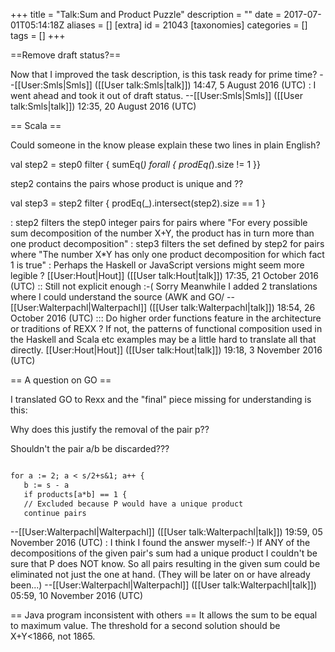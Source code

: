 +++
title = "Talk:Sum and Product Puzzle"
description = ""
date = 2017-07-01T05:14:18Z
aliases = []
[extra]
id = 21043
[taxonomies]
categories = []
tags = []
+++

==Remove draft status?==

Now that I improved the task description, is this task ready for prime time? --[[User:Smls|Smls]] ([[User talk:Smls|talk]]) 14:47, 5 August 2016 (UTC)
: I went ahead and took it out of draft status. --[[User:Smls|Smls]] ([[User talk:Smls|talk]]) 12:35, 20 August 2016 (UTC)

== Scala  ==

Could someone in the know please explain these two lines in plain English?

val step2 = step0 filter { sumEq(_) forall { prodEq(_).size != 1 }}

   step2 contains the pairs whose product is unique and ??
  
val step3 = step2 filter { prodEq(_).intersect(step2).size == 1 }

: step2 filters the step0 integer pairs for pairs where "For every possible sum decomposition of the number X+Y, the product has in turn more than one product decomposition" 
: step3 filters the set defined by step2 for pairs where "The number X*Y has only one product decomposition for which fact 1 is true"
: Perhaps the Haskell or JavaScript versions might seem more legible ? [[User:Hout|Hout]] ([[User talk:Hout|talk]]) 17:35, 21 October 2016 (UTC)
:: Still not explicit enough :-( Sorry  Meanwhile I added 2 translations where I could understand the source (AWK and GO/ --[[User:Walterpachl|Walterpachl]] ([[User talk:Walterpachl|talk]]) 18:54, 26 October 2016 (UTC)
::: Do higher order functions feature in the architecture or traditions of REXX ? If not, the patterns of functional composition used in the Haskell and Scala etc examples may be a little hard to translate all that directly. [[User:Hout|Hout]] ([[User talk:Hout|talk]]) 19:18, 3 November 2016 (UTC)

== A question on GO ==

I translated GO to Rexx and the "final" piece missing for understanding is this:

Why does this justify the removal of the pair p??

Shouldn't the pair a/b be discarded???


```txt

for a := 2; a < s/2+s&1; a++ {
   b := s - a
   if products[a*b] == 1 {
   // Excluded because P would have a unique product
   continue pairs
```
 
--[[User:Walterpachl|Walterpachl]] ([[User talk:Walterpachl|talk]]) 19:59, 05 November 2016 (UTC)
: I think I found the answer myself:-) If ANY of the decompositions of the given pair's sum had a unique product I couldn't be sure that P does NOT know. So all pairs resulting in the given sum could be eliminated not just the one at hand. (They will be later on or have already been...) --[[User:Walterpachl|Walterpachl]] ([[User talk:Walterpachl|talk]]) 05:59, 10 November 2016 (UTC)

== Java program inconsistent with others ==
It allows the sum to be equal to maximum value. The threshold for a second solution should be X+Y<1866, not 1865.

